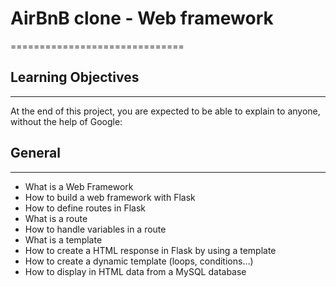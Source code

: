 # AirBnB clone - Web framework
==============================


## Learning Objectives
---

At the end of this project, you are expected to be able to explain to anyone, without the help of Google:

## General
---

* What is a Web Framework
* How to build a web framework with Flask
* How to define routes in Flask
* What is a route
* How to handle variables in a route
* What is a template
* How to create a HTML response in Flask by using a template
* How to create a dynamic template (loops, conditions…)
* How to display in HTML data from a MySQL database
